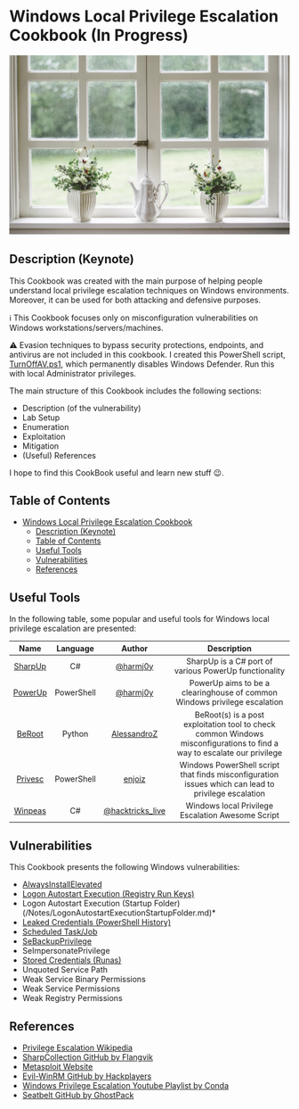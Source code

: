# Windows Local Privilege Escalation Cookbook (In Progress)
<p align="center">
  <img src="/Pictures/Windows-Funny.jpg">
</p>

## Description (Keynote)

This Cookbook was created with the main purpose of helping people understand local privilege escalation techniques on Windows environments. Moreover, it can be used for both attacking and defensive purposes.

:information_source: This Cookbook focuses only on misconfiguration vulnerabilities on Windows workstations/servers/machines.

:warning: Evasion techniques to bypass security protections, endpoints, and antivirus are not included in this cookbook. I created this PowerShell script, [TurnOffAV.ps1](/Lab-Setup-Scripts/TurnOffAV.ps1), which permanently disables Windows Defender. Run this with local Administrator privileges.

The main structure of this Cookbook includes the following sections:

- Description (of the vulnerability)
- Lab Setup
- Enumeration
- Exploitation
- Mitigation
- (Useful) References

I hope to find this CookBook useful and learn new stuff 😉.

## Table of Contents

- [Windows Local Privilege Escalation Cookbook](#windows-local-privilege-escalation-cookbook)
  - [Description (Keynote)](#description-keynote)
  - [Table of Contents](#table-of-contents)
  - [Useful Tools](#useful-tools)
  - [Vulnerabilities](#vulnerabilities)
  - [References](#references)

## Useful Tools

In the following table, some popular and useful tools for Windows local privilege escalation are presented:

| Name | Language | Author | Description |
|:-----------:|:-----------:|:-----------:|:-----------:|
| [SharpUp](https://github.com/GhostPack/SharpUp) | C# | [@harmj0y](https://twitter.com/harmj0y) | SharpUp is a C# port of various PowerUp functionality |
| [PowerUp](https://github.com/PowerShellMafia/PowerSploit/blob/master/Privesc/PowerUp.ps1) | PowerShell | [@harmj0y](https://twitter.com/harmj0y) | PowerUp aims to be a clearinghouse of common Windows privilege escalation |
| [BeRoot](https://github.com/AlessandroZ/BeRoot) | Python | [AlessandroZ](https://github.com/AlessandroZ) | BeRoot(s) is a post exploitation tool to check common Windows misconfigurations to find a way to escalate our privilege |
| [Privesc](https://github.com/enjoiz/Privesc) | PowerShell | [enjoiz](https://github.com/enjoiz) | Windows PowerShell script that finds misconfiguration issues which can lead to privilege escalation |
| [Winpeas](https://github.com/carlospolop/PEASS-ng/tree/master/winPEAS/winPEASexe) | C# | [@hacktricks_live](https://twitter.com/hacktricks_live) | Windows local Privilege Escalation Awesome Script |

## Vulnerabilities

This Cookbook presents the following Windows vulnerabilities:

- [AlwaysInstallElevated](/Notes/AlwaysInstallElevated.md)
- [Logon Autostart Execution (Registry Run Keys)](/Notes/LogonAutostartExecutionRegistryRunKeys.md)
- Logon Autostart Execution (Startup Folder)(/Notes/LogonAutostartExecutionStartupFolder.md)*
- [Leaked Credentials (PowerShell History)](/Notes/LeakedCredentialsPowerShellHistory.md)
- [Scheduled Task/Job](/Notes/ScheduledTaskJob.md)
- [SeBackupPrivilege](/Notes/SeBackupPrivilege.md)
- SeImpersonatePrivilege
- [Stored Credentials (Runas)](/Notes/StoredCredentialsRunas.md)
- Unquoted Service Path
- Weak Service Binary Permissions
- Weak Service Permissions
- Weak Registry Permissions

## References

- [Privilege Escalation Wikipedia](https://en.wikipedia.org/wiki/Privilege_escalation)
- [SharpCollection GitHub by Flangvik](https://github.com/Flangvik/SharpCollection)
- [Metasploit Website](https://www.metasploit.com/)
- [Evil-WinRM GitHub by Hackplayers](https://github.com/Hackplayers/evil-winrm)
- [Windows Privilege Escalation Youtube Playlist by Conda](https://www.youtube.com/watch?v=WWE7VIpgd5I&list=PLDrNMcTNhhYrBNZ_FdtMq-gLFQeUZFzWV&index=13)
- [Seatbelt GitHub by GhostPack](https://github.com/GhostPack/Seatbelt)

